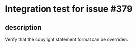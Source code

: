 # Integration test for issue #379

## description

Verify that the copyright statement format can be overriden.
